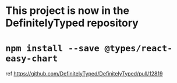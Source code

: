 # This project is now in the DefinitelyTyped repository
# `npm install --save @types/react-easy-chart`

ref https://github.com/DefinitelyTyped/DefinitelyTyped/pull/12819
